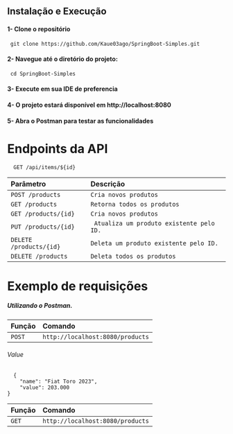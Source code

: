 
## Instalação e Execução 

#### 1- Clone o repositório 

```http
 git clone https://github.com/Kaue03ago/SpringBoot-Simples.git
```
#### 2- Navegue até o diretório do projeto:

```http
 cd SpringBoot-Simples
```

#### 3- Execute em sua IDE de preferencia

#### 4- O projeto estará disponível em http://localhost:8080

#### 5- Abra o Postman para testar as funcionalidades 




# Endpoints da API


```http
  GET /api/items/${id}
```

| Parâmetro                 | Descrição                                    |
| :----------               | :----------                                  |
| `POST /products`          | `Cria novos produtos`                        |
| `GET /products`           | `Retorna todos os produtos`                  |
| `GET /products/{id}`      | `Cria novos produtos`                        |
| `PUT /products/{id}`      | ` Atualiza um produto existente pelo ID.`    |
| `DELETE /products/{id}`   | `Deleta um produto existente pelo ID.`       |
| `DELETE /products`        | `Deleta todos os produtos`                   |



#   Exemplo de requisições

##### Utilizando o Postman.

| Função                    |  Comando                                    | 
| :----------               | :----------                                  | 
| `POST `          | `http://localhost:8080/products`                        |

###### Value

```http
  {
    "name": "Fiat Toro 2023",
    "value": 203.000
}
```




| Função                    |  Comando                                    | 
| :----------               | :----------                                  | 
| `GET `          | `http://localhost:8080/products`                        |


